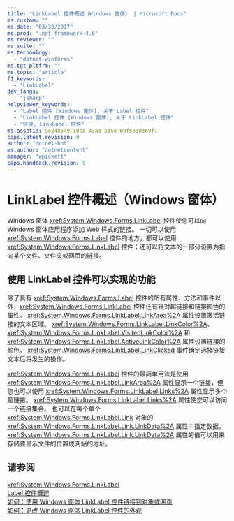 ```yaml
---
title: "LinkLabel 控件概述（Windows 窗体） | Microsoft Docs"
ms.custom: ""
ms.date: "03/30/2017"
ms.prod: ".net-framework-4.6"
ms.reviewer: ""
ms.suite: ""
ms.technology: 
  - "dotnet-winforms"
ms.tgt_pltfrm: ""
ms.topic: "article"
f1_keywords: 
  - "LinkLabel"
dev_langs: 
  - "jsharp"
helpviewer_keywords: 
  - "Label 控件 [Windows 窗体], 关于 Label 控件"
  - "LinkLabel 控件 [Windows 窗体], 关于 LinkLabel 控件"
  - "链接, LinkLabel 控件"
ms.assetid: 9e248549-10ca-43a3-bb5e-60f583d369f1
caps.latest.revision: 9
author: "dotnet-bot"
ms.author: "dotnetcontent"
manager: "wpickett"
caps.handback.revision: 9
---
```

# LinkLabel 控件概述（Windows 窗体）
Windows 窗体 <xref:System.Windows.Forms.LinkLabel> 控件使您可以向 Windows 窗体应用程序添加 Web 样式的链接。  一切可以使用 <xref:System.Windows.Forms.Label> 控件的地方，都可以使用 <xref:System.Windows.Forms.LinkLabel> 控件；还可以将文本的一部分设置为指向某个文件、文件夹或网页的链接。  
  
## 使用 LinkLabel 控件可以实现的功能  
 除了具有 <xref:System.Windows.Forms.Label> 控件的所有属性、方法和事件以外，<xref:System.Windows.Forms.LinkLabel> 控件还有针对超链接和链接颜色的属性。  <xref:System.Windows.Forms.LinkLabel.LinkArea%2A> 属性设置激活链接的文本区域。  <xref:System.Windows.Forms.LinkLabel.LinkColor%2A>、<xref:System.Windows.Forms.LinkLabel.VisitedLinkColor%2A> 和 <xref:System.Windows.Forms.LinkLabel.ActiveLinkColor%2A> 属性设置链接的颜色。  <xref:System.Windows.Forms.LinkLabel.LinkClicked> 事件确定选择链接文本后将发生的操作。  
  
 <xref:System.Windows.Forms.LinkLabel> 控件的最简单用法是使用 <xref:System.Windows.Forms.LinkLabel.LinkArea%2A> 属性显示一个链接，但您也可以使用 <xref:System.Windows.Forms.LinkLabel.Links%2A> 属性显示多个超链接。  <xref:System.Windows.Forms.LinkLabel.Links%2A> 属性使您可以访问一个链接集合。  也可以在每个单个 <xref:System.Windows.Forms.LinkLabel.Link> 对象的 <xref:System.Windows.Forms.LinkLabel.Link.LinkData%2A> 属性中指定数据。  <xref:System.Windows.Forms.LinkLabel.Link.LinkData%2A> 属性的值可以用来存储要显示文件的位置或网站的地址。  
  
## 请参阅  
 <xref:System.Windows.Forms.LinkLabel>   
 [Label 控件概述](../../../../docs/framework/winforms/controls/label-control-overview-windows-forms.md)   
 [如何：使用 Windows 窗体 LinkLabel 控件链接到对象或网页](../../../../docs/framework/winforms/controls/link-to-an-object-or-web-page-with-wf-linklabel-control.md)   
 [如何：更改 Windows 窗体 LinkLabel 控件的外观](../../../../docs/framework/winforms/controls/how-to-change-the-appearance-of-the-windows-forms-linklabel-control.md)